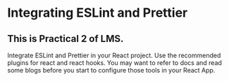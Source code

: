 # Integrating ESLint and Prettier

## This is Practical 2 of LMS.

Integrate ESLint and Prettier in your React project. Use the recommended plugins for react and react hooks. You may want to refer to docs and read some blogs before you start to configure those tools in your React App.
